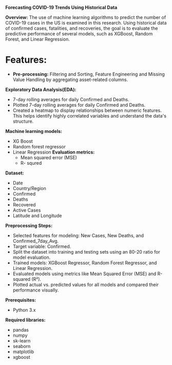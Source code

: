 **Forecasting COVID-19 Trends Using Historical Data**


**Overview:** The use of machine learning algorithms to predict the number of COVID-19 cases in the US is examined in this research. Using historical data of confirmed cases, fatalities, and recoveries, the goal is to evaluate the predictive performance of several models, such as XGBoost, Random Forest, and Linear Regression.


# Features:
- **Pre-processing:** Filtering and Sorting, Feature Engineering and Missing Value Handling by aggregating asset-related columns.


**Exploratory Data Analysis(EDA):**
  - 7-day rolling averages for daily Confirmed and Deaths.
  - Plotted 7-day rolling averages for daily Confirmed and Deaths.
  - Created a heatmap to display relationships between numeric features. This helps identify highly correlated variables and understand the data's structure.

**Machine learning models:**
- XG Boost
- Random forest regressor
- Linear Regression
**Evaluation metrics:**
  - Mean squared error (MSE)
  - R- squred

**Dataset:**
- Date
- Country/Region
- Confirmed
- Deaths
- Recovered
- Active Cases
- Latitude and Longitude

**Preprocessing Steps:**
- Selected features for modeling: New Cases, New Deaths, and Confirmed_7day_Avg.
- Target variable: Confirmed.
- Split the dataset into training and testing sets using an 80-20 ratio for model evaluation.
- Trained models: XGBoost Regressor, Random Forest Regressor, and Linear Regression.
- Evaluated models using metrics like Mean Squared Error (MSE) and R-squared (R²).
- Plotted actual vs. predicted values for all models and compared their performance visually.

**Prerequisites:**
- Python 3.x


**Required libraries:**
  - pandas
  - numpy
  - sk-learn
  - seaborn
  - matplotlib
  - xgboost
